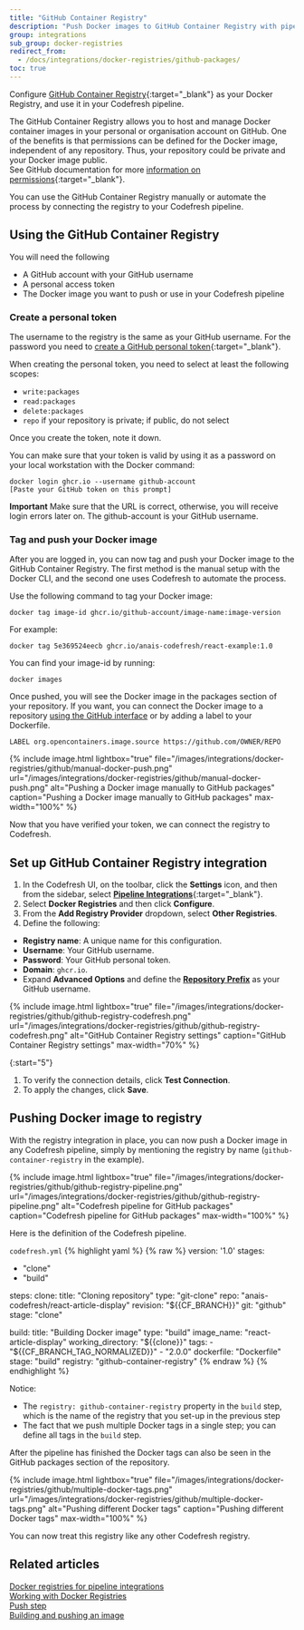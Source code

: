 ```yaml
---
title: "GitHub Container Registry"
description: "Push Docker images to GitHub Container Registry with pipeline integrations"
group: integrations
sub_group: docker-registries
redirect_from:
  - /docs/integrations/docker-registries/github-packages/
toc: true
---
```


Configure [GitHub Container Registry](https://docs.github.com/en/free-pro-team@latest/packages/getting-started-with-github-container-registry){:target="\_blank"} as your Docker Registry, and use it in your Codefresh pipeline. 


The GitHub Container Registry allows you to host and manage Docker container images in your personal or organisation account on GitHub. One of the benefits is that permissions can be defined for the Docker image, independent of any repository. Thus, your repository could be private and your Docker image public.  
See GitHub documentation for more [information on permissions](https://docs.github.com/en/free-pro-team@latest/packages/managing-container-images-with-github-container-registry/configuring-access-control-and-visibility-for-container-images){:target="\_blank"}.

You can use the GitHub Container Registry manually or automate the process by connecting the registry to your Codefresh pipeline.


## Using the GitHub Container Registry

You will need the following
* A GitHub account with your GitHub username
* A personal access token
* The Docker image you want to push or use in your Codefresh pipeline

### Create a personal token

The username to the registry is the same as your GitHub username. 
For the password you need to [create a GitHub personal token](https://docs.github.com/en/github/authenticating-to-github/creating-a-personal-access-token){:target="\_blank"}.

When creating the personal token, you need to select at least the following scopes:

* `write:packages` 
* `read:packages`
* `delete:packages` 
* `repo` if your repository is private; if public, do not select

Once you create the token, note it down.

You can make sure that your token is valid by using it as a password on your local workstation with the Docker command:

```
docker login ghcr.io --username github-account
[Paste your GitHub token on this prompt]
```

**Important** Make sure that the URL is correct, otherwise, you will receive login errors later on. The github-account is your GitHub username.

### Tag and push your Docker image

After you are logged in, you can now tag and push your Docker image to the GitHub Container Registry. The first method is the manual setup with the Docker CLI, and the second one uses Codefresh to automate the process.

Use the following command to tag your Docker image:

```
docker tag image-id ghcr.io/github-account/image-name:image-version
```

For example:

```
docker tag 5e369524eecb ghcr.io/anais-codefresh/react-example:1.0
```

You can find your image-id by running:

```
docker images
```

Once pushed, you will see the Docker image in the packages section of your repository.
If you want, you can connect the Docker image to a repository [using the GitHub interface](https://docs.github.com/en/free-pro-team@latest/packages/managing-container-images-with-github-container-registry/connecting-a-repository-to-a-container-image) or by adding a label to your Dockerfile.

```
LABEL org.opencontainers.image.source https://github.com/OWNER/REPO
```

{% include image.html 
	lightbox="true" 
	file="/images/integrations/docker-registries/github/manual-docker-push.png" 
	url="/images/integrations/docker-registries/github/manual-docker-push.png" 
	alt="Pushing a Docker image manually to GitHub packages"
	caption="Pushing a Docker image manually to GitHub packages" 
	max-width="100%" 
%}

Now that you have verified your token, we can connect the registry to Codefresh.

## Set up GitHub Container Registry integration

1. In the Codefresh UI, on the toolbar, click the **Settings** icon, and then from the sidebar, select [**Pipeline Integrations**](https://g.codefresh.io/account-admin/account-conf/integration){:target="\_blank"}. 
1. Select **Docker Registries** and then click **Configure**.
1. From the **Add Registry Provider** dropdown, select **Other Registries**.
1. Define the following:  
  * **Registry name**: A unique name for this configuration.
  * **Username**: Your GitHub username.
  * **Password**: Your GitHub personal token.
  * **Domain**: `ghcr.io`.
  * Expand **Advanced Options** and define the [**Repository Prefix**]({{site.baseurl}}/docs/integrations/docker-registries/#using-an-optional-repository-prefix) as your GitHub username.

{% include image.html 
	lightbox="true" 
	file="/images/integrations/docker-registries/github/github-registry-codefresh.png" 
	url="/images/integrations/docker-registries/github/github-registry-codefresh.png" 
	alt="GitHub Container Registry settings"
	caption="GitHub Container Registry settings" 
	max-width="70%" 
%}

{:start="5"}
1. To verify the connection details, click **Test Connection**.
1. To apply the changes, click **Save**.



## Pushing Docker image to registry

With the registry integration in place, you can now push a Docker image in any Codefresh pipeline, simply by mentioning the registry by name (`github-container-registry` in the example).

{% include image.html 
	lightbox="true" 
	file="/images/integrations/docker-registries/github/github-registry-pipeline.png" 
	url="/images/integrations/docker-registries/github/github-registry-pipeline.png" 
	alt="Codefresh pipeline for GitHub packages"
	caption="Codefresh pipeline for GitHub packages"
	max-width="100%" 
%}

Here is the definition of the Codefresh pipeline.

 `codefresh.yml`
{% highlight yaml %}
{% raw %}
version: '1.0'
stages:
  - "clone"
  - "build"

steps:
  clone:
    title: "Cloning repository"
    type: "git-clone"
    repo: "anais-codefresh/react-article-display"
    revision: "${{CF_BRANCH}}"
    git: "github"
    stage: "clone"

  build:
    title: "Building Docker image"
    type: "build"
    image_name: "react-article-display"
    working_directory: "${{clone}}"
    tags: 
      - "${{CF_BRANCH_TAG_NORMALIZED}}"
      - "2.0.0"
    dockerfile: "Dockerfile"
    stage: "build"
    registry: "github-container-registry"
{% endraw %}
{% endhighlight %}

Notice:

* The `registry: github-container-registry` property in the `build` step, which is the name of the registry that you set-up in the previous step
* The fact that we push multiple Docker tags in a single step; you can define all tags in the `build` step.

After the pipeline has finished the Docker tags can also be seen in the GitHub packages section of the repository.

{% include image.html 
	lightbox="true" 
	file="/images/integrations/docker-registries/github/multiple-docker-tags.png" 
	url="/images/integrations/docker-registries/github/multiple-docker-tags.png" 
	alt="Pushing different Docker tags"
	caption="Pushing different Docker tags"
	max-width="100%" 
%}

You can now treat this registry like any other Codefresh registry.


## Related articles
[Docker registries for pipeline integrations]({{site.baseurl}}/docs/integrations/docker-registries)  
[Working with Docker Registries]({{site.baseurl}}/docs/ci-cd-guides/working-with-docker-registries/)  
[Push step]({{site.baseurl}}/docs/pipelines/steps/push/)  
[Building and pushing an image]({{site.baseurl}}/docs/yaml-examples/examples/build-and-push-an-image/)  
